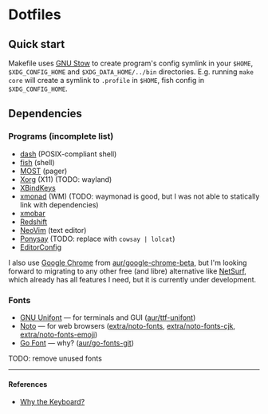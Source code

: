  Dotfiles
================================================================================

   Quick start
--------------------------------------------------------------------------------

Makefile uses [GNU Stow] to create program's config symlink in your `$HOME`,
`$XDG_CONFIG_HOME` and `$XDG_DATA_HOME/../bin`  directories.  E.g. running
`make core` will create a symlink to `.profile` in `$HOME`, fish config in
`$XDG_CONFIG_HOME`.

   Dependencies
--------------------------------------------------------------------------------

### Programs (incomplete list)
- [dash](http://gondor.apana.org.au/~herbert/dash) (POSIX-compliant shell)
- [fish](https://fishshell.com) (shell)
- [MOST](https://jedsoft.org/most) (pager)
- [Xorg](https://x.org) (X11) (TODO: wayland)
- [XBindKeys](http://nongnu.org/xbindkeys)
- [xmonad](https://xmonad.org) (WM) (TODO: waymonad is good, but I was not able
                                           to statically link with dependencies)
- [xmobar](http://projects.haskell.org/xmobar)
- [Redshift](https://jonls.dk/redshift)
- [NeoVim](https://neovim.io) (text editor)
- [Ponysay](https://erkin.co/ponysay) (TODO: replace with `cowsay | lolcat`)
- [EditorConfig](https://editorconfig.org)

I also use [Google Chrome] from [aur/google-chrome-beta], but I'm looking
forward to migrating to any other free (and libre) alternative like [NetSurf],
which already has all features I need, but it is currently under development.

### Fonts
- [GNU Unifont] — for terminals and GUI ([aur/ttf-unifont])
- [Noto] — for web browsers ([extra/noto-fonts], [extra/noto-fonts-cjk], [extra/noto-fonts-emoji])
- [Go Font] — why? ([aur/go-fonts-git])

TODO: remove unused fonts

--------------------------------------------------------------------------------

#### References
- [Why the Keyboard?][1]

[1]: https://github.com/noctuid/dotfiles/blob/master/README.org#why-the-keyboard


[GNU Stow]: https://www.gnu.org/software/stow
[NetSurf]: https://www.netsurf-browser.org

[Google Chrome]: https://www.google.com/chrome
[aur/google-chrome-beta]: https://aur.archlinux.org/packages/google-chrome-beta

[GNU Unifont]: http://unifoundry.com/unifont.html
[Noto]: https://www.google.com/get/noto
[Go Font]: https://blog.golang.org/go-fonts
[aur/ttf-unifont]: https://aur.archlinux.org/packages/ttf-unifont
[extra/noto-fonts]: https://www.archlinux.org/packages/extra/any/noto-fonts
[extra/noto-fonts-cjk]: https://www.archlinux.org/packages/extra/any/noto-fonts-cjk
[extra/noto-fonts-emoji]: https://www.archlinux.org/packages/extra/any/noto-fonts-emoji
[aur/go-fonts-git]: https://aur.archlinux.org/packages/go-fonts-git
